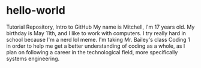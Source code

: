 # hello-world
Tutorial Repository, Intro to GitHub
My name is Mitchell, I'm 17 years old. My birthday is May 11th, and I like to work with computers. I try really hard in school because I'm a nerd lol meme.
I'm taking Mr. Bailey's class Coding 1 in order to help me get a better understanding of coding as a whole, as I plan on following a career in the technological field, more specifically systems engineering.

